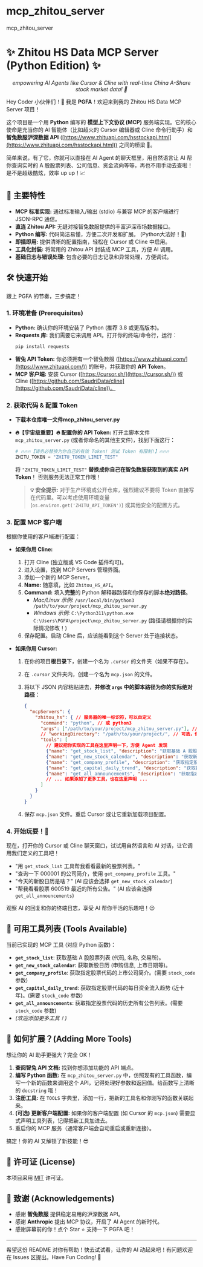 # mcp_zhitou_server
mcp_zhitou_server



# ✨ Zhitou HS Data MCP Server (Python Edition) ✨

<p align="center">
  <em> empowering AI Agents like Cursor & Cline with real-time China A-Share stock market data! 🚀</em>
</p>

Hey Coder 小伙伴们！👋 我是 **PGFA**！欢迎来到我的 Zhitou HS Data MCP Server 项目！

这个项目是一个用 **Python** 编写的 **模型上下文协议 (MCP)** 服务端实现。它的核心使命是充当你的 AI 智能体（比如超火的 Cursor 编辑器或 Cline 命令行助手）和 **智兔数服沪深数据 API** ([https://www.zhituapi.com/hsstockapi.html](https://www.zhituapi.com/hsstockapi.html)) 之间的桥梁 🌉。

简单来说，有了它，你就可以直接在 AI Agent 的聊天框里，用自然语言让 AI 帮你查询实时的 A 股股票列表、公司信息、资金流向等等，再也不用手动去查啦！是不是超级酷炫，效率 up up！📈

## 🌟 主要特性

*   **MCP 标准实现:** 通过标准输入/输出 (stdio) 与兼容 MCP 的客户端进行 JSON-RPC 通信。
*   **直连 Zhitou API:** 无缝对接智兔数服提供的丰富沪深市场数据接口。
*   **Python 编写:** 代码简洁易懂，方便二次开发和扩展。 (Python大法好！🐍)
*   **即插即用:** 提供清晰的配置指南，轻松在 Cursor 或 Cline 中启用。
*   **工具化封装:** 将常用的 Zhitou API 封装成 MCP 工具，方便 AI 调用。
*   **基础日志与错误处理:** 包含必要的日志记录和异常处理，方便调试。

## 🛠️ 快速开始

跟上 PGFA 的节奏，三步搞定！

### 1. 环境准备 (Prerequisites)

*   **Python:** 确认你的环境安装了 Python (推荐 3.8 或更高版本)。
*   **Requests 库:** 我们需要它来调用 API。打开你的终端/命令行，运行：
    ```bash
    pip install requests
    ```
*   **智兔 API Token:** 你必须拥有一个智兔数服 ([https://www.zhituapi.com/](https://www.zhituapi.com/)) 的账号，并获取你的 **API Token**。
*   **MCP 客户端:** 安装 Cursor ([https://cursor.sh/](https://cursor.sh/)) 或 Cline ([https://github.com/SaudriData/cline](https://github.com/SaudriData/cline))。

### 2. 获取代码 & 配置 Token

*   **下载本仓库唯一文件mcp_zhitou_server.py**

*   **🔥【宇宙级重要】🔥 配置你的 API Token:**
    打开主脚本文件 `mcp_zhitou_server.py` (或者你命名的其他主文件)，找到下面这行：
    ```python
    # 🔥🔥🔥【请务必替换为你自己的有效 Token! 测试 Token 有限制!】🔥🔥🔥
    ZHITU_TOKEN = "ZHITU_TOKEN_LIMIT_TEST"
    ```
    将 `"ZHITU_TOKEN_LIMIT_TEST"` **替换成你自己在智兔数服获取到的真实 API Token**！ 否则服务无法正常工作哦！

    > **💡 安全提示:** 对于生产环境或公开仓库，强烈建议不要将 Token 直接写在代码里。可以考虑使用环境变量 (`os.environ.get('ZHITU_API_TOKEN')`) 或其他安全的配置方式。

### 3. 配置 MCP 客户端

根据你使用的客户端进行配置：

*   **如果你用 Cline:**
    1.  打开 Cline (独立版或 VS Code 插件均可)。
    2.  进入设置，找到 MCP Servers 管理界面。
    3.  添加一个新的 MCP Server。
    4.  **Name:** 随意填，比如 `Zhitou_HS_API`。
    5.  **Command:** 填入**完整**的 Python 解释器路径和你保存的脚本**绝对路径**。
        *   *Mac/Linux 示例:* `/usr/local/bin/python3 /path/to/your/project/mcp_zhitou_server.py`
        *   *Windows 示例:* `C:\Python311\python.exe C:\Users\PGFA\project\mcp_zhitou_server.py` (路径请根据你的实际情况修改！)
    6.  保存配置。启动 Cline 后，应该能看到这个 Server 处于连接状态。

*   **如果你用 Cursor:**
    1.  在你的项目**根目录**下，创建一个名为 `.cursor` 的文件夹（如果不存在）。
    2.  在 `.cursor` 文件夹内，创建一个名为 `mcp.json` 的文件。
    3.  将以下 JSON 内容粘贴进去，**并修改 `args` 中的脚本路径为你的实际绝对路径**：

        ```json
        {
          "mcpServers": {
            "zhitou_hs": { // 服务器的唯一标识符，可以自定义
              "command": "python", // 或 python3
              "args": ["/path/to/your/project/mcp_zhitou_server.py"], // ⚠️⚠️⚠️ 修改为你的脚本实际路径！
              // "workingDirectory": "/path/to/your/project/", // 可选，但建议设置
              "tools": [
                // 建议把你实现的工具在这里声明一下，方便 Agent 发现
                {"name": "get_stock_list", "description": "获取基础 A 股股票列表 (代码, 名称, 交易所)。"},
                {"name": "get_new_stock_calendar", "description": "获取新股日历 (申购信息, 上市日期等)。"},
                {"name": "get_company_profile", "description": "获取指定股票代码的上市公司简介。", "parameters": {"stock_code": {"type":"string", "description": "股票代码, e.g., '000001'"}}},
                {"name": "get_capital_daily_trend", "description": "获取指定股票代码的每日资金流入趋势 (近十年)。", "parameters": {"stock_code": {"type":"string"}}},
                {"name": "get_all_announcements", "description": "获取指定股票代码的历史所有公告列表。", "parameters": {"stock_code": {"type":"string"}}}
                // ... 如果添加了更多工具，也在这里声明 ...
              ]
            }
          }
        }
        ```
    4.  保存 `mcp.json` 文件。重启 Cursor 或让它重新加载项目配置。

### 4. 开始玩耍！🎉

现在，打开你的 Cursor 或 Cline 聊天窗口，试试用自然语言和 AI 对话，让它调用我们定义的工具吧！

*   "用 `get_stock_list` 工具帮我看看最新的股票列表。"
*   "查询一下 000001 的公司简介，使用 `get_company_profile` 工具。"
*   "今天的新股日历是啥？" (AI 应该会选择 `get_new_stock_calendar`)
*   "帮我看看股票 600519 最近的所有公告。" (AI 应该会选择 `get_all_announcements`)

观察 AI 的回复和你的终端日志，享受 AI 帮你干活的乐趣吧！😉

## 🔧 可用工具列表 (Tools Available)

当前已实现的 MCP 工具 (对应 Python 函数)：

*   **`get_stock_list`**: 获取基础 A 股股票列表 (代码, 名称, 交易所)。
*   **`get_new_stock_calendar`**: 获取新股日历 (申购信息, 上市日期等)。
*   **`get_company_profile`**: 获取指定股票代码的上市公司简介。(需要 `stock_code` 参数)
*   **`get_capital_daily_trend`**: 获取指定股票代码的每日资金流入趋势 (近十年)。(需要 `stock_code` 参数)
*   **`get_all_announcements`**: 获取指定股票代码的历史所有公告列表。(需要 `stock_code` 参数)
*   *(欢迎添加更多工具！)*

## 🚀 如何扩展？(Adding More Tools)

想让你的 AI 助手更强大？完全 OK！

1.  **查阅智兔 API 文档:** 找到你想添加功能的 API 端点。
2.  **编写 Python 函数:** 在 `mcp_zhitou_server.py` 中，仿照现有的工具函数，编写一个新的函数来调用这个 API，记得处理好参数和返回值。给函数写上清晰的 `docstring` 哦！
3.  **注册工具:** 在 `TOOLS` 字典里，添加一行，把新的工具名和你刚写的函数关联起来。
4.  **(可选) 更新客户端配置:** 如果你的客户端配置 (如 Cursor 的 `mcp.json`) 需要显式声明工具列表，记得把新工具加进去。
5.  重启你的 MCP 服务（通常客户端会自动重启或重新连接）。

搞定！你的 AI 又解锁了新技能！😎

## 📜 许可证 (License)

本项目采用 [MIT](LICENSE) 许可证。

## 🙏 致谢 (Acknowledgements)

*   感谢 **智兔数服** 提供稳定易用的沪深数据 API。
*   感谢 **Anthropic** 提出 MCP 协议，开启了 AI Agent 的新时代。
*   感谢屏幕前的你！点个 Star ⭐ 支持一下 PGFA 吧！

---

希望这份 README 对你有帮助！快去试试看，让你的 AI 动起来吧！有问题欢迎在 Issues 区提出。Have Fun Coding! 💖
